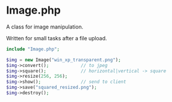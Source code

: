 # Image.php
A class for image manipulation.

Written for small tasks after a file upload.

```php
include "Image.php";

$img = new Image("win_xp_transparent.png");
$img->convert();            // to jpeg
$img->square();             // horizontal|vertical -> square
$img->resize(256, 256);
$img->show();               // send to client
$img->save("squared_resized.png");
$img->destroy();
```